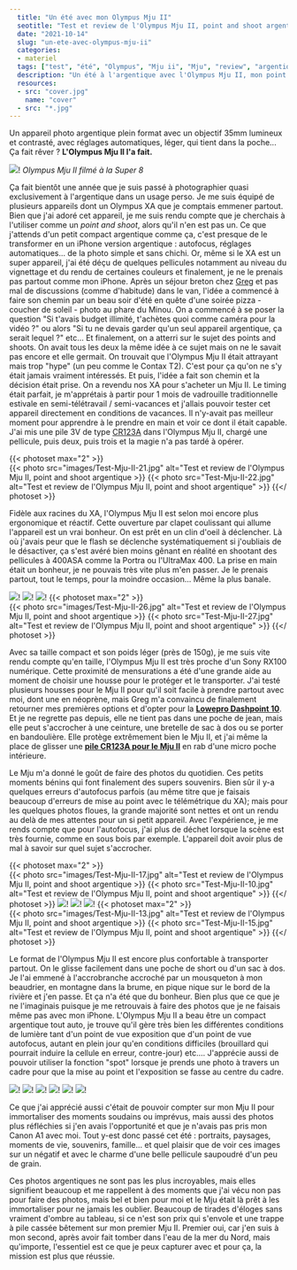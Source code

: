 ```yaml
---
  title: "Un été avec mon Olympus Mju II"
  seotitle: "Test et review de l'Olympus Mju II, point and shoot argentique"
  date: "2021-10-14"
  slug: "un-ete-avec-olympus-mju-ii"
  categories:
  - materiel
  tags: ["test", "été", "Olympus", "Mju ii", "Mju", "review", "argentique", "appareil photo", "point and shoot"]
  description: "Un été à l'argentique avec l'Olympus Mju II, mon point and shoot favoris."
  resources:
  - src: "cover.jpg"
    name: "cover"
  - src: "*.jpg"
---
```


Un appareil photo argentique plein format avec un objectif 35mm lumineux et contrasté, avec réglages automatiques, léger, qui tient dans la poche... Ça fait rêver ? **L'Olympus Mju II l'a fait.**

![](images/olympusmjuII.gif)!
_Olympus Mju II filmé à la Super 8_

Ça fait bientôt une année que je suis passé à photographier quasi exclusivement à l'argentique dans un usage perso. Je me suis équipé de plusieurs appareils dont un Olympus XA que je comptais emmener partout. Bien que j'ai adoré cet appareil, je me suis rendu compte que je cherchais à l'utiliser comme un _point and shoot_, alors qu'il n'en est pas un. Ce que j'attends d'un petit compact argentique comme ça, c'est presque de le transformer en un iPhone version argentique : autofocus, réglages automatiques... de la photo simple et sans chichi. Or, même si le XA est un super appareil, j'ai été déçu de quelques pellicules notamment au niveau du vignettage et du rendu de certaines couleurs et finalement, je ne le prenais pas partout comme mon iPhone. Après un séjour breton chez [Greg](https://gregorymignard.com) et pas mal de discussions (comme d'habitude) dans le van, l'idée a commencé à faire son chemin par un beau soir d'été en quête d'une soirée pizza - coucher de soleil - photo au phare du Minou. On a commencé à se poser la question "Si t'avais budget illimité, t'achètes quoi comme caméra pour la vidéo ?" ou alors "Si tu ne devais garder qu'un seul appareil argentique, ça serait lequel ?" etc... Et finalement, on a atterri sur le sujet des points and shoots. On avait tous les deux la même idée à ce sujet mais on ne le savait pas encore et elle germait. On trouvait que l'Olympus Mju II était attrayant mais trop "hype" (un peu comme le Contax T2). C'est pour ça qu'on ne s'y était jamais vraiment intéressés. Et puis, l'idée a fait son chemin et la décision était prise. On a revendu nos XA pour s'acheter un Mju II. Le timing était parfait, je m'apprétais à partir pour 1 mois de vadrouille traditionnelle estivale en semi-télétravail / semi-vacances et j'allais pouvoir tester cet appareil directement en conditions de vacances. Il n'y-avait pas meilleur moment pour apprendre à le prendre en main et voir ce dont il était capable. J'ai mis une pile 3V de type [CR123A](https://amzn.to/3j139iC) dans l'Olympus Mju II, chargé une pellicule, puis deux, puis trois et la magie n'a pas tardé à opérer.

{{< photoset max="2" >}}   
{{< photo src="images/Test-Mju-II-21.jpg" alt="Test et review de l'Olympus Mju II, point and shoot argentique >}}
{{< photo src="Test-Mju-II-22.jpg" alt="Test et review de l'Olympus Mju II, point and shoot argentique" >}}
{{</ photoset >}}

Fidèle aux racines du XA, l'Olympus Mju II est selon moi encore plus ergonomique et réactif. Cette ouverture par clapet coulissant qui allume l'appareil est un vrai bonheur. On est prêt en un clin d'oeil à déclencher. Là où j'avais peur que le flash se déclenche systématiquement si j'oubliais de le désactiver, ça s'est avéré bien moins gênant en réalité en shootant des pellicules à 400ASA comme la Portra ou l'UltraMax 400. La prise en main était un bonheur, je ne pouvais très vite plus m'en passer. Je le prenais partout, tout le temps, pour la moindre occasion... Même la plus banale.

![](images/Test-Mju-II-0.jpg)!
![](images/Test-Mju-II-1.jpg)!
![](images/Test-Mju-II-9.jpg)!
{{< photoset max="2" >}}   
{{< photo src="images/Test-Mju-II-26.jpg" alt="Test et review de l'Olympus Mju II, point and shoot argentique >}}
{{< photo src="Test-Mju-II-27.jpg" alt="Test et review de l'Olympus Mju II, point and shoot argentique" >}}
{{</ photoset >}}

Avec sa taille compact et son poids léger (près de 150g), je me suis vite rendu compte qu'en taille, l'Olympus Mju II est très proche d'un Sony RX100 numérique. Cette proximité de mensurations a été d'une grande aide au moment de choisir une housse pour le protéger et le transporter. J'ai testé plusieurs housses pour le Mju II pour qu'il soit facile à prendre partout avec moi, dont une en néoprène, mais Greg m'a convaincu de finalement retourner mes premières options et d'opter pour la **[Lowepro Dashpoint 10](https://www.digit-photo.com/LOWEPRO-Etui-Dashpoint-10-Gris-rLOWEPROLP364380WW.html?dpa_id=21)**. Et je ne regrette pas depuis, elle ne tient pas dans une poche de jean, mais elle peut s'accrocher à une ceinture, une bretelle de sac à dos ou se porter en bandoulière. Elle protège extrêmement bien le Mju II, et j'ai même la place de glisser une **[pile CR123A pour le Mju II](https://amzn.to/3j139iC)** en rab d'une micro poche intérieure.

Le Mju m'a donné le goût de faire des photos du quotidien. Ces petits moments bénins qui font finalement des supers souvenirs. Bien sûr il y-a quelques erreurs d'autofocus parfois (au même titre que je faisais beaucoup d'erreurs de mise au point avec le télémétrique du XA); mais pour les quelques photos floues, la grande majorité sont nettes et ont un rendu au delà de mes attentes pour un si petit appareil. Avec l'expérience, je me rends compte que pour l'autofocus, j'ai plus de déchet lorsque la scène est très fournie, comme en sous bois par exemple. L'appareil doit avoir plus de mal à savoir sur quel sujet s'accrocher.

{{< photoset max="2" >}}   
{{< photo src="images/Test-Mju-II-17.jpg" alt="Test et review de l'Olympus Mju II, point and shoot argentique >}}
{{< photo src="Test-Mju-II-10.jpg" alt="Test et review de l'Olympus Mju II, point and shoot argentique" >}}
{{</ photoset >}}
![](images/Test-Mju-II-24.jpg)!
![](images/Test-Mju-II-25.jpg)!
![](images/Test-Mju-II-28.jpg)!
{{< photoset max="2" >}}   
{{< photo src="images/Test-Mju-II-13.jpg" alt="Test et review de l'Olympus Mju II, point and shoot argentique >}}
{{< photo src="Test-Mju-II-15.jpg" alt="Test et review de l'Olympus Mju II, point and shoot argentique" >}}
{{</ photoset >}}

Le format de l'Olympus Mju II est encore plus confortable à transporter partout. On le glisse facilement dans une poche de short ou d'un sac à dos. Je l'ai emmené à l'accrobranche accroché par un mousqueton à mon beaudrier, en montagne dans la brume, en pique nique sur le bord de la rivière et j'en passe. Et ça n'a été que du bonheur. Bien plus que ce que je ne l'imaginais puisque je me retrouvais à faire des photos que je ne faisais même pas avec mon iPhone. L'Olympus Mju II a beau être un compact argentique tout auto, je trouve qu'il gère très bien les différentes conditions de lumière tant d'un point de vue exposition que d'un point de vue autofocus, autant en plein jour qu'en conditions difficiles (brouillard qui pourrait induire la cellule en erreur, contre-jour) etc.... J'apprécie aussi de pouvoir utiliser la fonction "spot" lorsque je prends une photo à travers un cadre pour que la mise au point et l'exposition se fasse au centre du cadre.

![](images/Test-Mju-II-6.jpg)!
![](images/Test-Mju-II-11.jpg)!
![](images/Test-Mju-II-12.jpg)!
![](images/Test-Mju-II-14.jpg)!
![](images/Test-Mju-II-19.jpg)!
![](images/Test-Mju-II-20.jpg)!

Ce que j'ai apprécié aussi c'était de pouvoir compter sur mon Mju II pour immortaliser des moments soudains ou imprévus, mais aussi des photos plus réfléchies si j'en avais l'opportunité et que je n'avais pas pris mon Canon A1 avec moi. Tout y-est donc passé cet été : portraits, paysages, moments de vie, souvenirs, famille... et quel plaisir que de voir ces images sur un négatif et avec le charme d'une belle pellicule saupoudré d'un peu de grain.

Ces photos argentiques ne sont pas les plus incroyables, mais elles signifient beaucoup et me rappellent à des moments que j'ai vécu non pas pour faire des photos, mais bel et bien pour moi et le Mju était là prêt à les immortaliser pour ne jamais les oublier. Beaucoup de tirades d'éloges sans vraiment d'ombre au tableau, si ce n'est son prix qui s'envole et une trappe à pile cassée bêtement sur mon premier Mju II. Premier oui, car j'en suis à mon second, après avoir fait tomber dans l'eau de la mer du Nord, mais qu'importe, l'essentiel est ce que je peux capturer avec et pour ça, la mission est plus que réussie.
